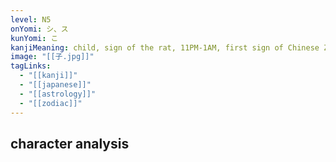 ```yaml
---
level: N5
onYomi: シ、ス
kunYomi: こ
kanjiMeaning: child, sign of the rat, 11PM-1AM, first sign of Chinese Zodiac
image: "[[子.jpg]]"
tagLinks:
  - "[[kanji]]"
  - "[[japanese]]"
  - "[[astrology]]"
  - "[[zodiac]]"
---
```

## character analysis